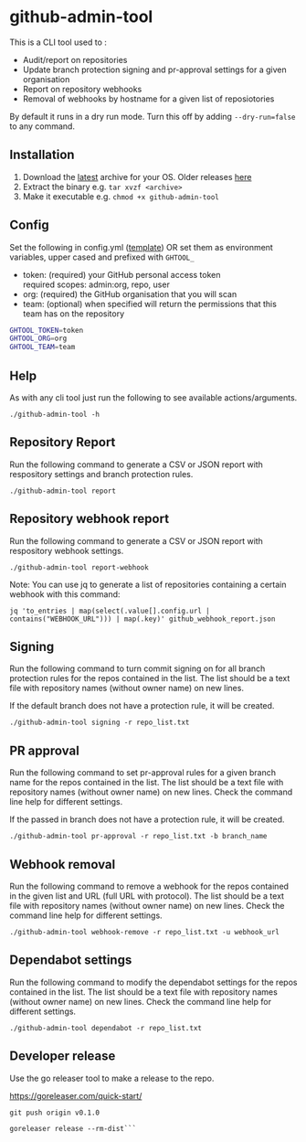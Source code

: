 # github-admin-tool

This is a CLI tool used to :
* Audit/report on repositories
* Update branch protection signing and pr-approval settings for a given organisation
* Report on repository webhooks
* Removal of webhooks by hostname for a given list of reposiotories

By default it runs in a dry run mode.  Turn this off by adding `--dry-run=false` to any command.

## Installation

1. Download the [latest](https://github.com/hmrc/github-admin-tool/releases/latest) archive for your OS. Older releases
[here](https://github.com/hmrc/github-admin-tool/releases)
2. Extract the binary e.g. `tar xvzf <archive>`
3. Make it executable e.g. `chmod +x github-admin-tool`

## Config

Set the following in config.yml ([template](config.yml.example)) OR set them as
environment variables, upper cased and prefixed with `GHTOOL_`

* token: (required) your GitHub personal access token  
           required scopes: admin:org, repo, user
* org:   (required) the GitHub organisation that you will scan
* team:  (optional) when specified will return the permissions that this team has on the repository

```bash
GHTOOL_TOKEN=token
GHTOOL_ORG=org
GHTOOL_TEAM=team
```

## Help

As with any cli tool just run the following to see available actions/arguments.

`./github-admin-tool -h`

## Repository Report

Run the following command to generate a CSV or JSON report with respository settings and branch protection rules.

`./github-admin-tool report`

## Repository webhook report

Run the following command to generate a CSV or JSON report with respository webhook settings.

`./github-admin-tool report-webhook`

Note: You can use jq to generate a list of repositories containing a certain webhook with this command:

`jq 'to_entries | map(select(.value[].config.url | contains("WEBHOOK_URL"))) | map(.key)' github_webhook_report.json`

## Signing

Run the following command to turn commit signing on for all branch protection rules for the repos contained in the list.   The list should be a text file with repository names (without owner name) on new lines.

If the default branch does not have a protection rule, it will be created.

`./github-admin-tool signing -r repo_list.txt`

## PR approval

Run the following command to set pr-approval rules for a given branch name for the repos contained in the list.   The list should be a text file with repository names (without owner name) on new lines.  Check the command line help for different settings.

If the passed in branch does not have a protection rule, it will be created.

`./github-admin-tool pr-approval -r repo_list.txt -b branch_name`

## Webhook removal

Run the following command to remove a webhook for the repos contained in the given list and URL (full URL with protocol).   The list should be a text file with repository names (without owner name) on new lines.  Check the command line help for different settings.

`./github-admin-tool webhook-remove -r repo_list.txt -u webhook_url`

## Dependabot settings

Run the following command to modify the dependabot settings for the repos contained in the list.   The list should be a text file with repository names (without owner name) on new lines.  Check the command line help for different settings.

`./github-admin-tool dependabot -r repo_list.txt`

## Developer release

Use the go releaser tool to make a release to the repo.

<https://goreleaser.com/quick-start/>

```git tag -a v0.1.0 -m "First release"
git push origin v0.1.0

goreleaser release --rm-dist```
